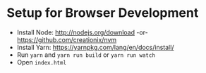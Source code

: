 Setup for Browser Development
=============================

- Install Node: http://nodejs.org/download -or- https://github.com/creationix/nvm
- Install Yarn: https://yarnpkg.com/lang/en/docs/install/
- Run `yarn` and `yarn run build` or `yarn run watch`
- Open `index.html`
